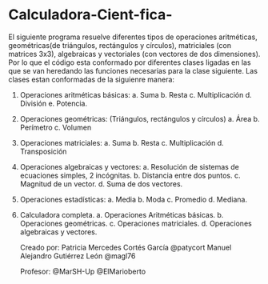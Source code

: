 # Calculadora-Cient-fica-
El siguiente programa resuelve diferentes tipos de  operaciones aritméticas, geométricas(de triángulos, rectángulos y círculos), matriciales (con matrices 3x3), algebraicas y vectoriales (con vectores de dos dimensiones). Por lo que el código esta conformado por diferentes clases ligadas en las que se van heredando las funciones necesarias para la clase siguiente. Las clases estan conformadas de la siguienre manera:
1. Operaciones aritméticas básicas:
    a. Suma
    b. Resta
    c. Multiplicación
    d. División
    e. Potencia.
2. Operaciones geométricas: (Triángulos, rectángulos y círculos)
    a. Área
    b. Perímetro
    c. Volumen
3. Operaciones matriciales:
    a. Suma
    b. Resta
    c. Multiplicación
    d. Transposición
4. Operaciones algebraicas y vectores:
    a. Resolución de sistemas de ecuaciones simples, 2 incógnitas.
    b. Distancia entre dos puntos.
    c. Magnitud de un vector.
    d. Suma de dos vectores.
5. Operaciones estadísticas:
    a. Media
    b. Moda
    c. Promedio
    d. Mediana.
6. Calculadora completa.
    a. Operaciones Aritméticas básicas.
    b. Operaciones geométricas.
    c. Operaciones matriciales.
    d. Operaciones algebraicas y vectores.
    
    Creado por:
    Patricia Mercedes Cortés García  @patycort
    Manuel Alejandro Gutiérrez León  @magl76
    
    Profesor:
    @MarSH-Up
    @ElMarioberto
